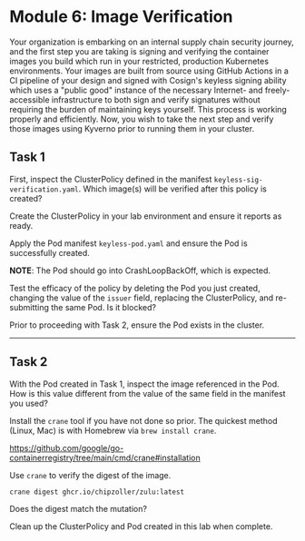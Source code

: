# Module 6: Image Verification

Your organization is embarking on an internal supply chain security journey, and
the first step you are taking is signing and verifying the container images you build which run
in your restricted, production Kubernetes environments. Your images are built from source
using GitHub Actions in a CI pipeline of your design and signed with Cosign's keyless
signing ability which uses a "public good" instance of the necessary Internet- and
freely-accessible infrastructure to both sign and verify signatures without requiring the burden of maintaining keys
yourself. This process is working properly and efficiently. Now, you wish to take the next step and verify
those images using Kyverno prior to running them in your cluster.


## Task 1

First, inspect the ClusterPolicy defined in the manifest `keyless-sig-verification.yaml`. Which
image(s) will be verified after this policy is created?

Create the ClusterPolicy in your lab environment and ensure it reports as ready.

Apply the Pod manifest `keyless-pod.yaml` and ensure the Pod is successfully created.

**NOTE**: The Pod should go into CrashLoopBackOff, which is expected.

Test the efficacy of the policy by deleting the Pod you just created, changing the value of the `issuer` field,
replacing the ClusterPolicy, and re-submitting the same Pod. Is it blocked?

Prior to proceeding with Task 2, ensure the Pod exists in the cluster.


----------------------------------------------------------------------------------------------


## Task 2

With the Pod created in Task 1, inspect the image referenced in the Pod. How is this value
different from the value of the same field in the manifest you used?

Install the `crane` tool if you have not done so prior. The quickest method (Linux, Mac) is with Homebrew
via `brew install crane`.

https://github.com/google/go-containerregistry/tree/main/cmd/crane#installation

Use `crane` to verify the digest of the image.

```sh
crane digest ghcr.io/chipzoller/zulu:latest
```

Does the digest match the mutation?

Clean up the ClusterPolicy and Pod created in this lab when complete.
